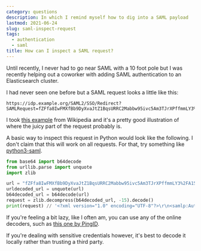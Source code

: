 ```yaml
---
category: questions
description: In which I remind myself how to dig into a SAML payload
lastmod: 2021-06-24
slug: saml-inspect-request
tags:
  - authentication
  - saml
title: How can I inspect a SAML request?
---
```

Until recently, I never had to go near SAML with a 10 foot pole but I was recently helping out a coworker with adding SAML authentication to an Elasticsearch cluster.

I had never seen one before but a SAML request looks a little like this:

```text
https://idp.example.org/SAML2/SSO/Redirect?SAMLRequest=fZFfa8IwFMXfBb9DyXvaJtZ1BqsURRC2Mabbw95ivc5Am3TJrXPffmmLY3%2FA15Pzuyf33On8XJXBCaxTRmeEhTEJQBdmr%2FRbRp63K3pL5rPhYOpkVdYib%2FCon%2BC9AYfDQRB4WDvRvWWksVoY6ZQTWlbgBBZik9%2FfCR7GorYGTWFK8pu6DknnwKL%2FWEetlxmR8sBHbHJDWZqOKGdsRJM0kfQAjCUJ43KX8s78ctnIz%2Blp5xpYa4dSo1fjOKGM03i8jSeCMzGevHa2%2FBK5MNo1FdgN2JMqPLmHc0b6WTmiVbsGoTf5qv66Zq2t60x0wXZ2RKydiCJXh3CWVV1CWJgqanfl0%2Bin8xutxYOvZL18NKUqPlvZR5el%2BVhYkAgZQdsA6fWVsZXE63W2itrTQ2cVaKV2CjSSqL1v9P%2FAXv4C
```

I took [this example](https://en.wikipedia.org/wiki/SAML_2.0) from Wikipedia and it's a pretty good illustration of where the juicy part of the request probably is.

A basic way to inspect this request in Python would look like the following. I don't claim that this will work on all requests. For that, try something like [python3-saml](https://github.com/onelogin/python3-saml).

```python
from base64 import b64decode
from urllib.parse import unquote
import zlib

url = "fZFfa8IwFMXfBb9DyXvaJtZ1BqsURRC2Mabbw95ivc5Am3TJrXPffmmLY3%2FA15Pzuyf33On8XJXBCaxTRmeEhTEJQBdmr%2FRbRp63K3pL5rPhYOpkVdYib%2FCon%2BC9AYfDQRB4WDvRvWWksVoY6ZQTWlbgBBZik9%2FfCR7GorYGTWFK8pu6DknnwKL%2FWEetlxmR8sBHbHJDWZqOKGdsRJM0kfQAjCUJ43KX8s78ctnIz%2Blp5xpYa4dSo1fjOKGM03i8jSeCMzGevHa2%2FBK5MNo1FdgN2JMqPLmHc0b6WTmiVbsGoTf5qv66Zq2t60x0wXZ2RKydiCJXh3CWVV1CWJgqanfl0%2Bin8xutxYOvZL18NKUqPlvZR5el%2BVhYkAgZQdsA6fWVsZXE63W2itrTQ2cVaKV2CjSSqL1v9P%2FAXv4C"
urldecoded_url = unquote(url)
b64decoded_url = b64decode(url)
request = zlib.decompress(b64decoded_url, -15).decode()
print(request) // '<?xml version="1.0" encoding="UTF-8"?>\r\n<samlp:AuthnRequest\r\n  xmlns:samlp="urn:oasis:names:tc:SAML:2.0:protocol"\r\n  xmlns:saml="urn:oasis:names:tc:SAML:2.0:assertion"\r\n  ID="aaf23196-1773-2113-474a-fe114412ab72"\r\n  Version="2.0"\r\n  IssueInstant="2004-12-05T09:21:59Z"\r\n  AssertionConsumerServiceIndex="0"\r\n  AttributeConsumingServiceIndex="0">\r\n  <saml:Issuer>https://sp.example.com/SAML2</saml:Issuer>\r\n  <samlp:NameIDPolicy\r\n    AllowCreate="true"\r\n    Format="urn:oasis:names:tc:SAML:2.0:nameid-format:transient"/>\r\n</samlp:AuthnRequest>\r\n'
```

If you're feeling a bit lazy, like I often am, you can use any of the online decoders, such as [this one by PingID](https://developer.pingidentity.com/en/tools/saml-decoder.html).

If you're dealing with sensitive credentials however, it's best to decode it locally rather than trusting a third party.
